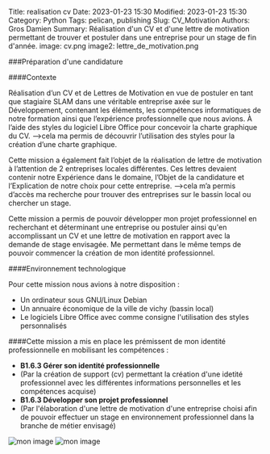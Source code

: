 Title: realisation cv
Date: 2023-01-23 15:30
Modified: 2023-01-23 15:30
Category: Python
Tags: pelican, publishing
Slug: CV_Motivation
Authors: Gros Damien
Summary: Réalisation d'un CV et d'une lettre de motivation permettant de trouver et postuler dans une entreprise pour un stage de fin d'année.
image: cv.png
image2: lettre_de_motivation.png


###Préparation d'une candidature 

####Contexte

Réalisation d’un CV et de Lettres de Motivation en vue de postuler en tant que stagiaire SLAM dans une véritable entreprise axée sur le Développement, contenant les éléments, les compétences informatiques de notre formation ainsi que l’expérience professionnelle que nous avions. À l’aide des styles du logiciel Libre Office pour concevoir la charte graphique du CV.
-->cela ma permis de découvrir l’utilisation des styles pour la création d’une charte graphique.

Cette mission a également fait l’objet de la réalisation de lettre de motivation à l’attention de 2 entreprises locales différentes. Ces lettres devaient contenir notre Expérience dans le domaine, l’Objet de la candidature et l’Explication de notre choix pour cette entreprise.
-->cela m’a permis d’accès ma recherche pour trouver des entreprises sur le bassin local ou chercher un stage.

Cette mission a permis de pouvoir développer mon projet professionnel en recherchant et déterminant une entreprise ou postuler ainsi qu'en accomplissant un CV et une lettre de motivation en rapport avec la demande de stage envisagée. Me permettant dans le même temps de pouvoir commencer la création de mon identité professionnel.

####Environnement technologique

Pour cette mission nous avions à notre disposition : 
- Un ordinateur sous GNU/Linux Debian
- Un annuaire économique de la ville de vichy (bassin local) 
- Le logiciels Libre Office avec comme consigne l'utilisation des styles personnalisés
	
####Cette mission a mis en place les prémissent de mon identité professionnelle en mobilisant les compétences :

- **B1.6.3 Gérer son identité professionnelle**
- (Par la création de support (cv) permettant la création d'une idetité professionnel avec les différentes informations personnelles et les compétences acquise)
- **B1.6.3 Développer son projet professionnel**
- (Par l'élaboration d'une lettre de motivation d'une entreprise choisi afin de pouvoir effectuer un stage en environnement professionnel dans la branche de métier envisagé)

![mon image](./theme/images/prep_candidature/cv.png)
![mon image](./theme/images/prep_candidature/lettre_de_motivation.png)